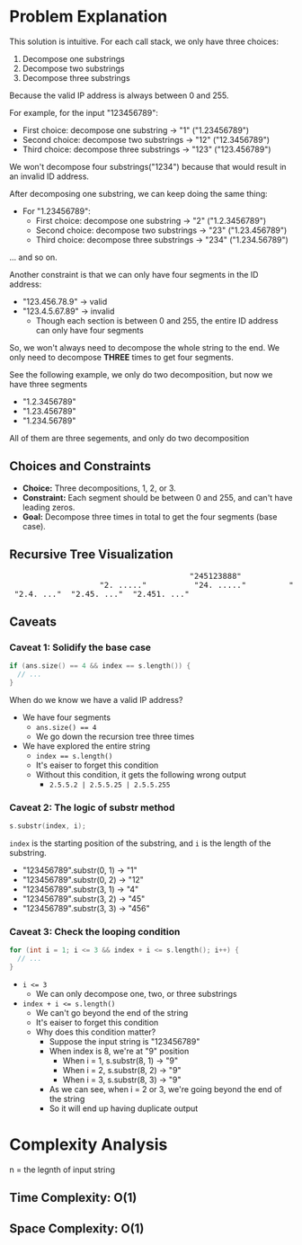 # Problem Explanation

This solution is intuitive. For each call stack, we only have three choices: 

1. Decompose one substrings
2. Decompose two substrings
3. Decompose three substrings

Because the valid IP address is always between 0 and 255. 

For example, for the input "123456789":
- First choice: decompose one substring -> "1" ("1.23456789")
- Second choice: decompose two substrings -> "12" ("12.3456789")
- Third choice: decompose three substrings -> "123" ("123.456789")

We won't decompose four substrings("1234") because that would result in an invalid ID address.

After decomposing one substring, we can keep doing the same thing:

- For "1.23456789":
  - First choice: decompose one substring -> "2" ("1.2.3456789")
  - Second choice: decompose two substrings -> "23" ("1.23.456789")
  - Third choice: decompose three substrings -> "234" ("1.234.56789")

... and so on.

Another constraint is that we can only have four segments in the ID address:

- "123.456.78.9" -> valid
- "123.4.5.67.89" -> invalid
  - Though each section is between 0 and 255, the entire ID address can only have four segments

So, we won't always need to decompose the whole string to the end. We only need to decompose **THREE** times to get four segments.

See the following example, we only do two decomposition, but now we have three segments
- "1.2.3456789"
- "1.23.456789"
- "1.234.56789"

All of them are three segements, and only do two decomposition

## Choices and Constraints

- **Choice:** Three decompositions, 1, 2, or 3.
- **Constraint:** Each segment should be between 0 and 255, and can't have leading zeros.
- **Goal:** Decompose three times in total to get the four segments (base case).

## Recursive Tree Visualization
<pre>
                                      "245123888"
                   "2. ....."          "24. ....."         "245. ....."
 "2.4. ..."  "2.45. ..."  "2.451. ..."
</pre>

## Caveats
### Caveat 1: Solidify the base case
```c++
if (ans.size() == 4 && index == s.length()) {
  // ...
}
```
When do we know we have a valid IP address?
- We have four segments
  - `ans.size() == 4`
  - We go down the recursion tree three times
- We have explored the entire string
  - `index == s.length()`
  - It's eaiser to forget this condition
  - Without this condition, it gets the following wrong output
    - `2.5.5.2 | 2.5.5.25 | 2.5.5.255`

### Caveat 2: The logic of substr method
```c++
s.substr(index, i);
```
`index` is the starting position of the substring, and `i` is the length of the substring.
- "123456789".substr(0, 1) -> "1"
- "123456789".substr(0, 2) -> "12"
- "123456789".substr(3, 1) -> "4"
- "123456789".substr(3, 2) -> "45"
- "123456789".substr(3, 3) -> "456"


### Caveat 3: Check the looping condition
```c++
for (int i = 1; i <= 3 && index + i <= s.length(); i++) {
  // ...
}
```
- `i <= 3`
  - We can only decompose one, two, or three substrings
- `index + i <= s.length()`
  - We can't go beyond the end of the string
  - It's eaiser to forget this condition
  - Why does this condition matter?
    - Suppose the input string is "123456789"
    - When index is 8, we're at "9" position
      - When i = 1, s.substr(8, 1) -> "9"
      - When i = 2, s.substr(8, 2) -> "9"
      - When i = 3, s.substr(8, 3) -> "9"
    - As we can see, when i = 2 or 3, we're going beyond the end of the string
    - So it will end up having duplicate output  

# Complexity Analysis

n = the legnth of input string

## Time Complexity: O(1)

## Space Complexity: O(1)

